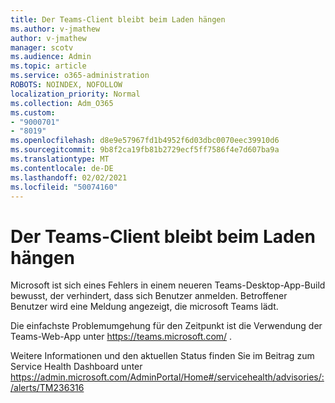 ```yaml
---
title: Der Teams-Client bleibt beim Laden hängen
ms.author: v-jmathew
author: v-jmathew
manager: scotv
ms.audience: Admin
ms.topic: article
ms.service: o365-administration
ROBOTS: NOINDEX, NOFOLLOW
localization_priority: Normal
ms.collection: Adm_O365
ms.custom:
- "9000701"
- "8019"
ms.openlocfilehash: d8e9e57967fd1b4952f6d03dbc0070eec39910d6
ms.sourcegitcommit: 9b8f2ca19fb81b2729ecf5ff7586f4e7d607ba9a
ms.translationtype: MT
ms.contentlocale: de-DE
ms.lasthandoff: 02/02/2021
ms.locfileid: "50074160"
---
```

# <a name="teams-client-is-stuck-on-loading"></a>Der Teams-Client bleibt beim Laden hängen

Microsoft ist sich eines Fehlers in einem neueren Teams-Desktop-App-Build bewusst, der verhindert, dass sich Benutzer anmelden. Betroffener Benutzer wird eine Meldung angezeigt, die microsoft Teams lädt.

Die einfachste Problemumgehung für den Zeitpunkt ist die Verwendung der Teams-Web-App unter <https://teams.microsoft.com/> .

Weitere Informationen und den aktuellen Status finden Sie im Beitrag zum Service Health Dashboard unter <https://admin.microsoft.com/AdminPortal/Home#/servicehealth/advisories/:/alerts/TM236316>
